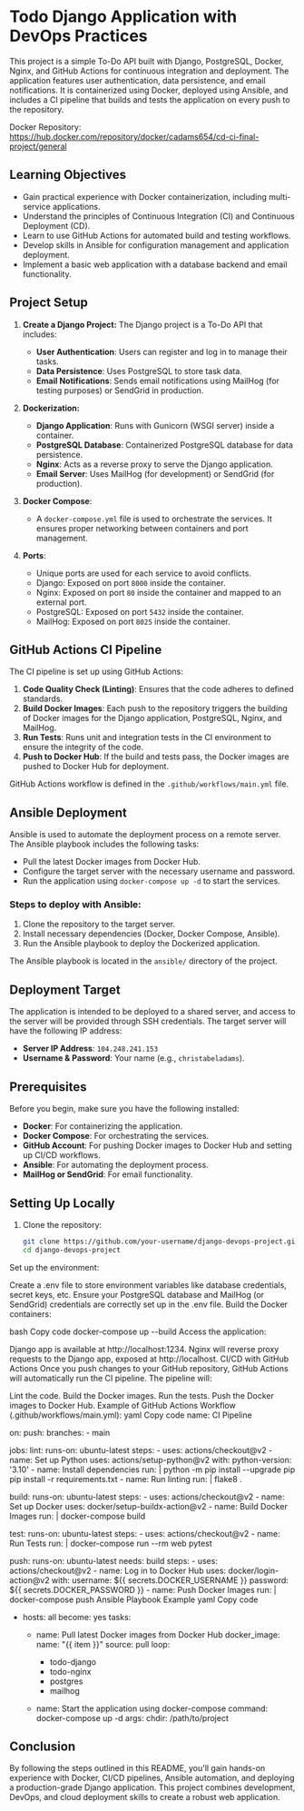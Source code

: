 # Todo Django Application with DevOps Practices

This project is a simple To-Do API built with Django, PostgreSQL, Docker, Nginx, and GitHub Actions for continuous integration and deployment. The application features user authentication, data persistence, and email notifications. It is containerized using Docker, deployed using Ansible, and includes a CI pipeline that builds and tests the application on every push to the repository.

Docker Repository: https://hub.docker.com/repository/docker/cadams654/cd-ci-final-project/general

## Learning Objectives

- Gain practical experience with Docker containerization, including multi-service applications.
- Understand the principles of Continuous Integration (CI) and Continuous Deployment (CD).
- Learn to use GitHub Actions for automated build and testing workflows.
- Develop skills in Ansible for configuration management and application deployment.
- Implement a basic web application with a database backend and email functionality.

## Project Setup

1. **Create a Django Project:**
   The Django project is a To-Do API that includes:
   - **User Authentication**: Users can register and log in to manage their tasks.
   - **Data Persistence**: Uses PostgreSQL to store task data.
   - **Email Notifications**: Sends email notifications using MailHog (for testing purposes) or SendGrid in production.

2. **Dockerization:**
   - **Django Application**: Runs with Gunicorn (WSGI server) inside a container.
   - **PostgreSQL Database**: Containerized PostgreSQL database for data persistence.
   - **Nginx**: Acts as a reverse proxy to serve the Django application.
   - **Email Server**: Uses MailHog (for development) or SendGrid (for production).

3. **Docker Compose**:
   - A `docker-compose.yml` file is used to orchestrate the services. It ensures proper networking between containers and port management.

4. **Ports**:
   - Unique ports are used for each service to avoid conflicts.
   - Django: Exposed on port `8000` inside the container.
   - Nginx: Exposed on port `80` inside the container and mapped to an external port.
   - PostgreSQL: Exposed on port `5432` inside the container.
   - MailHog: Exposed on port `8025` inside the container.

## GitHub Actions CI Pipeline

The CI pipeline is set up using GitHub Actions:

1. **Code Quality Check (Linting)**: Ensures that the code adheres to defined standards.
2. **Build Docker Images**: Each push to the repository triggers the building of Docker images for the Django application, PostgreSQL, Nginx, and MailHog.
3. **Run Tests**: Runs unit and integration tests in the CI environment to ensure the integrity of the code.
4. **Push to Docker Hub**: If the build and tests pass, the Docker images are pushed to Docker Hub for deployment.

GitHub Actions workflow is defined in the `.github/workflows/main.yml` file.

## Ansible Deployment

Ansible is used to automate the deployment process on a remote server. The Ansible playbook includes the following tasks:

- Pull the latest Docker images from Docker Hub.
- Configure the target server with the necessary username and password.
- Run the application using `docker-compose up -d` to start the services.

### Steps to deploy with Ansible:
1. Clone the repository to the target server.
2. Install necessary dependencies (Docker, Docker Compose, Ansible).
3. Run the Ansible playbook to deploy the Dockerized application.

The Ansible playbook is located in the `ansible/` directory of the project.

## Deployment Target

The application is intended to be deployed to a shared server, and access to the server will be provided through SSH credentials. The target server will have the following IP address:

- **Server IP Address**: `104.248.241.153`
- **Username & Password**: Your name (e.g., `christabeladams`).

## Prerequisites

Before you begin, make sure you have the following installed:

- **Docker**: For containerizing the application.
- **Docker Compose**: For orchestrating the services.
- **GitHub Account**: For pushing Docker images to Docker Hub and setting up CI/CD workflows.
- **Ansible**: For automating the deployment process.
- **MailHog or SendGrid**: For email functionality.

## Setting Up Locally

1. Clone the repository:
   ```bash
   git clone https://github.com/your-username/django-devops-project.git
   cd django-devops-project
Set up the environment:

Create a .env file to store environment variables like database credentials, secret keys, etc.
Ensure your PostgreSQL database and MailHog (or SendGrid) credentials are correctly set up in the .env file.
Build the Docker containers:

bash
Copy code
docker-compose up --build
Access the application:

Django app is available at http://localhost:1234.
Nginx will reverse proxy requests to the Django app, exposed at http://localhost.
CI/CD with GitHub Actions
Once you push changes to your GitHub repository, GitHub Actions will automatically run the CI pipeline. The pipeline will:

Lint the code.
Build the Docker images.
Run the tests.
Push the Docker images to Docker Hub.
Example of GitHub Actions Workflow (.github/workflows/main.yml):
yaml
Copy code
name: CI Pipeline

on:
  push:
    branches:
      - main

jobs:
  lint:
    runs-on: ubuntu-latest
    steps:
      - uses: actions/checkout@v2
      - name: Set up Python
        uses: actions/setup-python@v2
        with:
          python-version: '3.10'
      - name: Install dependencies
        run: |
          python -m pip install --upgrade pip
          pip install -r requirements.txt
      - name: Run linting
        run: |
          flake8 .

  build:
    runs-on: ubuntu-latest
    steps:
      - uses: actions/checkout@v2
      - name: Set up Docker
        uses: docker/setup-buildx-action@v2
      - name: Build Docker Images
        run: |
          docker-compose build

  test:
    runs-on: ubuntu-latest
    steps:
      - uses: actions/checkout@v2
      - name: Run Tests
        run: |
          docker-compose run --rm web pytest

  push:
    runs-on: ubuntu-latest
    needs: build
    steps:
      - uses: actions/checkout@v2
      - name: Log in to Docker Hub
        uses: docker/login-action@v2
        with:
          username: ${{ secrets.DOCKER_USERNAME }}
          password: ${{ secrets.DOCKER_PASSWORD }}
      - name: Push Docker Images
        run: |
          docker-compose push
Ansible Playbook Example
yaml
Copy code
- hosts: all
  become: yes
  tasks:
    - name: Pull latest Docker images from Docker Hub
      docker_image:
        name: "{{ item }}"
        source: pull
      loop:
        - todo-django
        - todo-nginx
        - postgres
        - mailhog

    - name: Start the application using docker-compose
      command: docker-compose up -d
      args:
        chdir: /path/to/project


## Conclusion
By following the steps outlined in this README, you'll gain hands-on experience with Docker, CI/CD pipelines, Ansible automation, and deploying a production-grade Django application. This project combines development, DevOps, and cloud deployment skills to create a robust web application.
